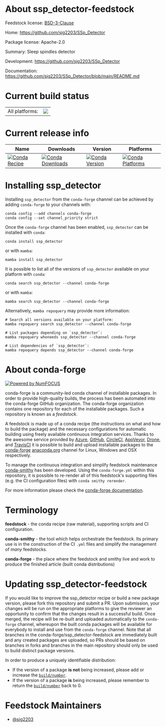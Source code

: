 About ssp_detector-feedstock
============================

Feedstock license: [BSD-3-Clause](https://github.com/conda-forge/ssp_detector-feedstock/blob/main/LICENSE.txt)

Home: https://github.com/sjg2203/SSp_Detector

Package license: Apache-2.0

Summary: Sleep spindles detector

Development: https://github.com/sjg2203/SSp_Detector

Documentation: https://github.com/sjg2203/SSp_Detector/blob/main/README.md

Current build status
====================


<table><tr><td>All platforms:</td>
    <td>
      <a href="https://dev.azure.com/conda-forge/feedstock-builds/_build/latest?definitionId=20644&branchName=main">
        <img src="https://dev.azure.com/conda-forge/feedstock-builds/_apis/build/status/ssp_detector-feedstock?branchName=main">
      </a>
    </td>
  </tr>
</table>

Current release info
====================

| Name | Downloads | Version | Platforms |
| --- | --- | --- | --- |
| [![Conda Recipe](https://img.shields.io/badge/recipe-ssp_detector-green.svg)](https://anaconda.org/conda-forge/ssp_detector) | [![Conda Downloads](https://img.shields.io/conda/dn/conda-forge/ssp_detector.svg)](https://anaconda.org/conda-forge/ssp_detector) | [![Conda Version](https://img.shields.io/conda/vn/conda-forge/ssp_detector.svg)](https://anaconda.org/conda-forge/ssp_detector) | [![Conda Platforms](https://img.shields.io/conda/pn/conda-forge/ssp_detector.svg)](https://anaconda.org/conda-forge/ssp_detector) |

Installing ssp_detector
=======================

Installing `ssp_detector` from the `conda-forge` channel can be achieved by adding `conda-forge` to your channels with:

```
conda config --add channels conda-forge
conda config --set channel_priority strict
```

Once the `conda-forge` channel has been enabled, `ssp_detector` can be installed with `conda`:

```
conda install ssp_detector
```

or with `mamba`:

```
mamba install ssp_detector
```

It is possible to list all of the versions of `ssp_detector` available on your platform with `conda`:

```
conda search ssp_detector --channel conda-forge
```

or with `mamba`:

```
mamba search ssp_detector --channel conda-forge
```

Alternatively, `mamba repoquery` may provide more information:

```
# Search all versions available on your platform:
mamba repoquery search ssp_detector --channel conda-forge

# List packages depending on `ssp_detector`:
mamba repoquery whoneeds ssp_detector --channel conda-forge

# List dependencies of `ssp_detector`:
mamba repoquery depends ssp_detector --channel conda-forge
```


About conda-forge
=================

[![Powered by
NumFOCUS](https://img.shields.io/badge/powered%20by-NumFOCUS-orange.svg?style=flat&colorA=E1523D&colorB=007D8A)](https://numfocus.org)

conda-forge is a community-led conda channel of installable packages.
In order to provide high-quality builds, the process has been automated into the
conda-forge GitHub organization. The conda-forge organization contains one repository
for each of the installable packages. Such a repository is known as a *feedstock*.

A feedstock is made up of a conda recipe (the instructions on what and how to build
the package) and the necessary configurations for automatic building using freely
available continuous integration services. Thanks to the awesome service provided by
[Azure](https://azure.microsoft.com/en-us/services/devops/), [GitHub](https://github.com/),
[CircleCI](https://circleci.com/), [AppVeyor](https://www.appveyor.com/),
[Drone](https://cloud.drone.io/welcome), and [TravisCI](https://travis-ci.com/)
it is possible to build and upload installable packages to the
[conda-forge](https://anaconda.org/conda-forge) [anaconda.org](https://anaconda.org/)
channel for Linux, Windows and OSX respectively.

To manage the continuous integration and simplify feedstock maintenance
[conda-smithy](https://github.com/conda-forge/conda-smithy) has been developed.
Using the ``conda-forge.yml`` within this repository, it is possible to re-render all of
this feedstock's supporting files (e.g. the CI configuration files) with ``conda smithy rerender``.

For more information please check the [conda-forge documentation](https://conda-forge.org/docs/).

Terminology
===========

**feedstock** - the conda recipe (raw material), supporting scripts and CI configuration.

**conda-smithy** - the tool which helps orchestrate the feedstock.
                   Its primary use is in the construction of the CI ``.yml`` files
                   and simplify the management of *many* feedstocks.

**conda-forge** - the place where the feedstock and smithy live and work to
                  produce the finished article (built conda distributions)


Updating ssp_detector-feedstock
===============================

If you would like to improve the ssp_detector recipe or build a new
package version, please fork this repository and submit a PR. Upon submission,
your changes will be run on the appropriate platforms to give the reviewer an
opportunity to confirm that the changes result in a successful build. Once
merged, the recipe will be re-built and uploaded automatically to the
`conda-forge` channel, whereupon the built conda packages will be available for
everybody to install and use from the `conda-forge` channel.
Note that all branches in the conda-forge/ssp_detector-feedstock are
immediately built and any created packages are uploaded, so PRs should be based
on branches in forks and branches in the main repository should only be used to
build distinct package versions.

In order to produce a uniquely identifiable distribution:
 * If the version of a package **is not** being increased, please add or increase
   the [``build/number``](https://docs.conda.io/projects/conda-build/en/latest/resources/define-metadata.html#build-number-and-string).
 * If the version of a package **is** being increased, please remember to return
   the [``build/number``](https://docs.conda.io/projects/conda-build/en/latest/resources/define-metadata.html#build-number-and-string)
   back to 0.

Feedstock Maintainers
=====================

* [@sjg2203](https://github.com/sjg2203/)

